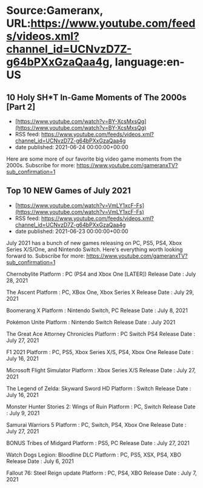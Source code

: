 # Source:Gameranx, URL:https://www.youtube.com/feeds/videos.xml?channel_id=UCNvzD7Z-g64bPXxGzaQaa4g, language:en-US

## 10 Holy SH*T In-Game Moments of The 2000s [Part 2]
 - [https://www.youtube.com/watch?v=BY-XcsMxsQg](https://www.youtube.com/watch?v=BY-XcsMxsQg)
 - RSS feed: https://www.youtube.com/feeds/videos.xml?channel_id=UCNvzD7Z-g64bPXxGzaQaa4g
 - date published: 2021-06-24 00:00:00+00:00

Here are some more of our favorite big video game moments from the 2000s.
Subscribe for more: https://www.youtube.com/gameranxTV?sub_confirmation=1

## Top 10 NEW Games of July 2021
 - [https://www.youtube.com/watch?v=VmLY1xcF-Fs](https://www.youtube.com/watch?v=VmLY1xcF-Fs)
 - RSS feed: https://www.youtube.com/feeds/videos.xml?channel_id=UCNvzD7Z-g64bPXxGzaQaa4g
 - date published: 2021-06-23 00:00:00+00:00

July 2021 has a bunch of new games releasing on PC, PS5, PS4, Xbox Series X/S/One, and Nintendo Switch. Here's everything worth looking forward to.
Subscribe for more: https://www.youtube.com/gameranxTV?sub_confirmation=1

Chernobylite
Platform : PC (PS4 and Xbox One [LATER])
Release Date : July 28, 2021

The Ascent
Platform : PC, XBox One, Xbox Series X
Release Date : July 29, 2021

Boomerang X
Platform : Nintendo Switch, PC
Release Date : July 8, 2021

Pokémon Unite
Platform : Nintendo Switch
Release Date : July 2021

The Great Ace Attorney Chronicles
Platform : PC Switch PS4
Release Date : July 27, 2021

F1 2021
Platform : PC, PS5, Xbox Series X/S, PS4, Xbox One
Release Date : July 16, 2021

Microsoft Flight Simulator
Platform : Xbox Series X/S
Release Date : July 27, 2021

The Legend of Zelda: Skyward Sword HD
Platform : Switch
Release Date : July 16, 2021

Monster Hunter Stories 2: Wings of Ruin
Platform : PC, Switch
Release Date : July 9, 2021

Samurai Warriors 5
Platform : PC, Switch, PS4, Xbox One
Release Date : July 27, 2021


BONUS
Tribes of Midgard
Platform : PS5, PC
Release Date : July 27, 2021

Watch Dogs Legion: Bloodline DLC
Platform : PC, PS5, XSX, PS4, XBO
Release Date : July 6, 2021

Fallout 76: Steel Reign update
Platform : PC, PS4, XBO
Release Date : July 7, 2021

